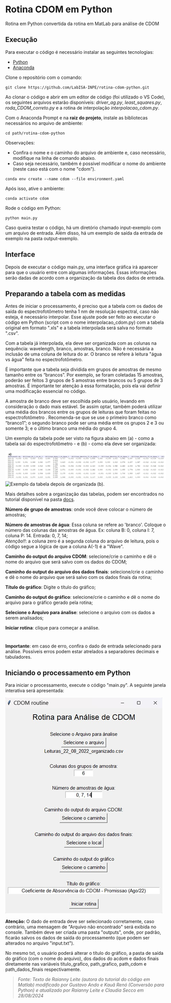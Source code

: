 # Rotina CDOM em Python

Rotina em Python convertida da rotina em MatLab para análise de CDOM

## Execução

Para executar o código é necessário instalar as seguintes tecnologias:

* [Python](https://www.python.org/downloads/)
* [Anaconda](https://www.anaconda.com/download)

Clone o repositório com o comando:

```console
git clone https://github.com/LabISA-INPE/rotina-cdom-python.git
```
Ao clonar o código e abrir em um editor de código (foi utilizado o VS Code), os seguintes arquivos estarão disponíveis: *driver_ag.py*, *least_squares.py*, *roda_CDOM_correto.py* e a rotina de interpolação *interpolacao_cdom.py*.

Com o Anaconda Prompt e na **raiz do projeto**, instale as bibliotecas necessários no arquivo de ambiente:

```console
cd path/rotina-cdom-python
```

Observações:
* Confira o nome e o caminho do arquivo de ambiente e, caso necessário, modifique na linha de comando abaixo.
* Caso seja necessário, também é possível modificar o nome do ambiente (neste caso está com o nome "cdom").

```console
conda env create --name cdom --file environment.yaml
```

Após isso, ative o ambiente:

```console
conda activate cdom
```

Rode o código em Python:

```console
python main.py
```

Caso queira testar o código, há um diretório chamado input-exemplo com um arquivo de entrada. 
Além disso, há um exemplo de saída da entrada de exemplo na pasta output-exemplo.

## Interface

Depois de executar o código main.py, uma interface gráfica irá aparecer para que o usuário entre com algumas informações.
Essas informações serão dadas de acordo com a organização da tabela dos dados de entrada.

## Preparando a tabela com as medidas

Antes de iniciar o processamento, é preciso que a tabela com os dados de saída do espectrofotômetro tenha 1 nm de resolução espectral, caso não esteja, é necessário interpolar. Esse ajuste pode ser feito ao executar o código em Python (script com o nome interpolacao_cdom.py) com a tabela original em formato ".xls" e a tabela interpolada será salva no formato ".csv".

Com a tabela já interpolada, ela deve ser organizada com as colunas na sequência: wavelength, branco, amostras, branco. Não é necessária a inclusão de uma coluna de leitura do ar. O branco se refere à leitura "água vs água" feita no espectrofotômetro.

É importante que a tabela seja dividida em grupos de amostras de mesmo tamanho entre os “brancos”. Por exemplo, se foram coletadas 15 amostras, poderão ser feitos 3 grupos de 5 amostras entre brancos ou 5 grupos de 3 amostras. É importante ter atenção à essa formatação, pois ela vai definir uma modificação essencial no código.

A amostra de branco deve ser escolhida pelo usuário, levando em consideração o dado mais estável. Se assim optar, também poderá utilizar uma média dos brancos entre os grupos de leituras que foram feitas no espectrofotômetro . Recomenda-se que se use o primeiro branco como “branco1”; o segundo branco pode ser uma média entre os grupos 2 e 3 ou somente 3; e o último branco uma média do grupo 4.

Um exemplo da tabela pode ser visto na figura abaixo em (a) - como a tabela sai do espectrofotômetro - e (b) - como ela deve ser organizada:

<img src="/docs/exemploa_tabela.jpg" alt="Exemplo da tabela antes (a).">
<img src="/docs/exemploa_tabelb.jpg" alt="Exemplo da tabela depois de organizada (b).">

Mais detalhes sobre a organização das tabelas, podem ser encontrados no tutorial disponível na pasta [docs](/docs/Tutorial_CDOM.pdf).

**Número de grupo de amostras**: onde você deve colocar o número de amostras;

**Número de amostras de água**: Essa coluna se refere ao 'branco'. 
Coloque o número das colunas das amostras de água. Ex: coluna B: 0, coluna I: 7, coluna P: 14. Entrada: 0, 7, 14;  
*Atenção!!*: a coluna zero é a segunda coluna do arquivo de leitura, pois o código segue a lógica de que a coluna A(-1) é a "Wave".

**Caminho do output do arquivo CDOM**: selecione/crie o caminho e dê o nome do arquivo que será salvo com os dados do CDOM;

**Caminho do output do arquivo dos dados finais**: selecione/crie o caminho e dê o nome do arquivo que será salvo com os dados finais da rotina;

**Título do gráfico**: Digite o título do gráfico;

**Caminho do output do gráfico**: selecione/crie o caminho e dê o nome do arquivo para o gráfico gerado pela rotina;

**Selecione o Arquivo para ánalise**: selecione o arquivo com os dados a serem analisados;

**Iniciar rotina**: clique para começar a análise.

#

**Importante**: em caso de erro, confira o dado de entrada selecionado para análise. Possíveis erros podem estar atrelados a separadores decimais e tabuladores.

## Iniciando o processamento em Python

Para iniciar o processamento, execute o código "main.py". A seguinte janela interativa será apresentada:

<img src="/docs/primeira_tela_interativa.jpg" alt="Janela interativa para entrada de informações.">

**Atenção:** O dado de entrada deve ser selecionado corretamente, caso contrário, uma mensagem de "Arquivo não encontrado" será exibida no console. Também deve ser criada uma pasta "outputs", onde, por padrão, ficarão salvos os dados de saída do processamento (que podem ser alterados no arquivo "input.txt").

No mesmo txt, o usuário poderá alterar o título do gráfico, a pasta de saída do gráfico (com o nome do arquivo), dos dados do acdom e dados finais diretamente nas variáveis titulo_grafico, path_grafico, path_cdom e path_dados_finais respectivamente.

> *Fonte: Texto de Raianny Leite (autora do tutorial do código em Matlab) modificado por Gustavo Ando e Kauã Renó (Conversão para Python) e atualizado por Raianny Leite e Claudia Secco em 28/08/2024*